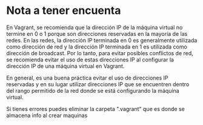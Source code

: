 # Nota a tener encuenta
En Vagrant, se recomienda que la dirección IP de la máquina virtual no termine en 0 o 1 porque son direcciones reservadas en la mayoría de las redes. En las redes, la dirección IP terminada en 0 es generalmente utilizada como dirección de red y la dirección IP terminada en 1 es utilizada como dirección de broadcast. Por lo tanto, para evitar posibles conflictos de red, se recomienda evitar el uso de estas direcciones IP al configurar la dirección IP de una máquina virtual en Vagrant.

En general, es una buena práctica evitar el uso de direcciones IP reservadas y en su lugar utilizar direcciones IP que se encuentren dentro del rango permitido de la red donde se está configurando la máquina virtual.

Sí tienes errores puedes eliminar la carpeta ".vagrant" que es donde se almacena info al crear maquinas